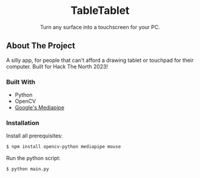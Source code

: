 <!-- Improved compatibility of back to top link: See: https://github.com/othneildrew/Best-README-Template/pull/73 -->
<a name="readme-top"></a>
<!--

<!-- PROJECT LOGO -->
<br />
<div align="center">
<!--   <a href="https://github.com/othneildrew/Best-README-Template">
    <img src="images/logo.png" alt="Logo" width="80" height="80">
  </a> -->

  <h1 align="center">TableTablet</h1>

  <p align="center">
    Turn any surface into a touchscreen for your PC.
  </p>
</div>


## About The Project

A silly app, for people that can't afford a drawing tablet or touchpad for their computer. Built for Hack The North 2023!

### Built With

- Python
- OpenCV
- [Google's Mediapipe](https://developers.google.com/mediapipe)

### Installation

Install all prerequisites:
```sh
$ npm install opencv-python mediapipe mouse
```

Run the python script:
```sh
$ python main.py
```
